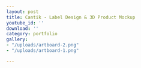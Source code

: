 ```yaml
---
layout: post
title: Cantik - Label Design & 3D Product Mockup
youtube_id: ''
download: ''
category: portfolio
gallery:
- "/uploads/artboard-2.png"
- "/uploads/artboard-1.png"

---
```

